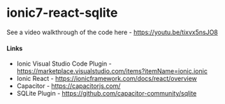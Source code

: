 # ionic7-react-sqlite


See a video walkthrough of the code here - https://youtu.be/tixvx5nsJO8

#### Links
- Ionic Visual Studio Code Plugin - https://marketplace.visualstudio.com/items?itemName=ionic.ionic
- Ionic React - https://ionicframework.com/docs/react/overview
- Capacitor - https://capacitorjs.com/
- SQLite Plugin - https://github.com/capacitor-community/sqlite
